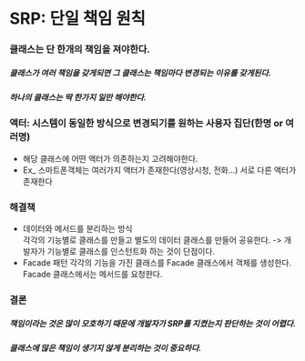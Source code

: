 # SRP: 단일 책임 원칙



### 클래스는 단 한개의 책임을 져야한다.  

##### 클래스가 여러 책임을 갖게되면 그 클래스는 책임마다 변경되는 이유를 갖게된다.

##### 하나의 클래스는 딱 한가지 일만 해야한다.



### 액터: 시스템이 동일한 방식으로 변경되기를 원하는 사용자 집단(한명 or 여러명)

* 해당 클래스에 어떤 액터가 의존하는지 고려해야한다.
* Ex_ 스마트폰객체는 여러가지 액터가 존재한다(영상시청, 전화...) 서로 다른 액터가 존재한다



### 해결책

* 데이터와 메서드를 분리하는 방식<br/>각각의 기능별로 클래스를 만들고 별도의 데이터 클래스를 만들어 공유한다.
  -> 개발자가 기능별로 클래스를 인스턴트화 하는 것이 단점이다.
* Facade 패턴
  각각의 기능을 가진 클래스를 Facade 클래스에서 객체를 생성한다.
  Facade 클래스에서는 메서드를 요청한다.

### 결론

##### 책임이라는 것은 많이 모호하기 때문에 개발자가 SRP를 지켰는지 판단하는 것이 어렵다.

##### 클래스에 많은 책임이 생기지 않게 분리하는 것이 중요하다.





